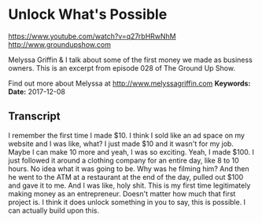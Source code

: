 # Unlock What's Possible
https://www.youtube.com/watch?v=q27rbHRwNhM
http://www.groundupshow.com

Melyssa Griffin & I talk about some of the first money we made as business owners. This is an excerpt from episode 028 of The Ground Up Show.

Find out more about Melyssa at http://www.melyssagriffin.com
**Keywords:** 
**Date:** 2017-12-08

## Transcript
 I remember the first time I made $10. I think I sold like an ad space on my website and I was like, what? I just made $10 and it wasn't for my job. Maybe I can make 10 more and yeah, I was so exciting. Yeah, I made $100. I just followed it around a clothing company for an entire day, like 8 to 10 hours. No idea what it was going to be. Why was he filming him? And then he went to the ATM at a restaurant at the end of the day, pulled out $100 and gave it to me. And I was like, holy shit. This is my first time legitimately making money as an entrepreneur. Doesn't matter how much that first project is. I think it does unlock something in you to say, this is possible. I can actually build upon this.
